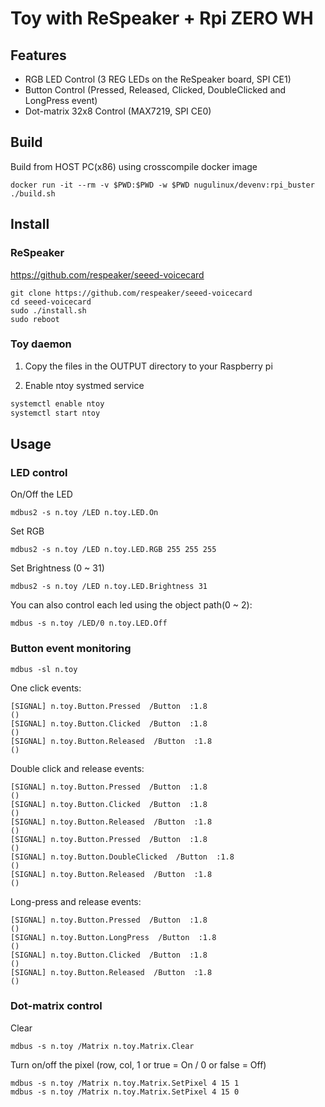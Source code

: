 # Toy with ReSpeaker + Rpi ZERO WH

## Features

* RGB LED Control (3 REG LEDs on the ReSpeaker board, SPI CE1)
* Button Control (Pressed, Released, Clicked, DoubleClicked and LongPress event)
* Dot-matrix 32x8 Control (MAX7219, SPI CE0)

## Build

Build from HOST PC(x86) using crosscompile docker image

    docker run -it --rm -v $PWD:$PWD -w $PWD nugulinux/devenv:rpi_buster ./build.sh

## Install

### ReSpeaker

https://github.com/respeaker/seeed-voicecard

    git clone https://github.com/respeaker/seeed-voicecard
    cd seeed-voicecard
    sudo ./install.sh
    sudo reboot

### Toy daemon

1. Copy the files in the OUTPUT directory to your Raspberry pi

2. Enable ntoy systmed service

```sh
systemctl enable ntoy
systemctl start ntoy
```


## Usage

### LED control

On/Off the LED

    mdbus2 -s n.toy /LED n.toy.LED.On

Set RGB

    mdbus2 -s n.toy /LED n.toy.LED.RGB 255 255 255

Set Brightness (0 ~ 31)

    mdbus2 -s n.toy /LED n.toy.LED.Brightness 31

You can also control each led using the object path(0 ~ 2):

    mdbus -s n.toy /LED/0 n.toy.LED.Off

### Button event monitoring

    mdbus -sl n.toy

One click events:

    [SIGNAL] n.toy.Button.Pressed  /Button  :1.8
    ()
    [SIGNAL] n.toy.Button.Clicked  /Button  :1.8
    ()
    [SIGNAL] n.toy.Button.Released  /Button  :1.8
    ()

Double click and release events:

    [SIGNAL] n.toy.Button.Pressed  /Button  :1.8
    ()
    [SIGNAL] n.toy.Button.Clicked  /Button  :1.8
    ()
    [SIGNAL] n.toy.Button.Released  /Button  :1.8
    ()
    [SIGNAL] n.toy.Button.Pressed  /Button  :1.8
    ()
    [SIGNAL] n.toy.Button.DoubleClicked  /Button  :1.8
    ()
    [SIGNAL] n.toy.Button.Released  /Button  :1.8
    ()

Long-press and release events:

    [SIGNAL] n.toy.Button.Pressed  /Button  :1.8
    ()
    [SIGNAL] n.toy.Button.LongPress  /Button  :1.8
    ()
    [SIGNAL] n.toy.Button.Clicked  /Button  :1.8
    ()
    [SIGNAL] n.toy.Button.Released  /Button  :1.8
    ()

### Dot-matrix control

Clear

    mdbus -s n.toy /Matrix n.toy.Matrix.Clear

Turn on/off the pixel (row, col, 1 or true = On / 0 or false = Off)

    mdbus -s n.toy /Matrix n.toy.Matrix.SetPixel 4 15 1
    mdbus -s n.toy /Matrix n.toy.Matrix.SetPixel 4 15 0

